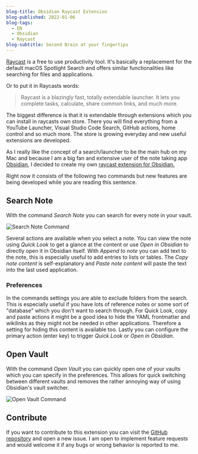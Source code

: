 ```yaml
---
blog-title: Obsidian Raycast Extension
blog-published: 2022-01-06
blog-tags:
  - EN
  - Obsidian
  - Raycast
blog-subtitle: Second Brain at your fingertips
---
```

 
[Raycast](https://www.raycast.com) is a free to use productivity tool. It's basically a replacement for the default macOS Spotlight Search and offers similar functionalities like searching for files and applications.

Or to put it in Raycasts words:
> Raycast is a blazingly fast, totally extendable launcher. It lets you complete tasks, calculate, share common links, and much more.

The biggest difference is that it is extendable through extensions which you can install in raycasts own store. There you will find everything from a YouTube Launcher, Visual Studio Code Search, GitHub actions, home control and so much more. The store is growing everyday and new useful extensions are developed.

As I really like the concept of a search/launcher to be the main hub on my Mac and because I am a big fan and extensive user of the note taking app [Obsidian](https://obsidian.md), I decided to create my own [raycast extension for Obsidian.](https://www.raycast.com/marcjulian/obsidian)

Right now it consists of the following two commands but new features are being developed while you are reading this sentence.

## Search Note
With the command *Search Note* you can search for every note in your vault. 

![Search Note Command](/images/search_note_06_01_2022.jpg)

Several actions are available when you select a note. 
You can view the note using *Quick Look* to get a glance at the content or use *Open in Obsidian* to directly open it in Obsidian itself.
With *Append to note* you can add text to the note, this is especially useful to add entries to lists or tables.
The *Copy note content* is self-explanatory and *Paste note content* will paste the text into the last used application. 

### Preferences
In the commands settings you are able to exclude folders from the search. This is especially useful if you have lots of reference notes or some sort of "database" which you don't want to search through.
For Quick Look, copy and paste actions it might be a good idea to hide the YAML frontmatter and wikilinks as they might not be needed in other applications. Therefore a setting for hiding this content is available too. 
Lastly you can configure the primary action (enter key) to trigger *Quick Look* or *Open in Obsidian*.

## Open Vault
With the command *Open Vault* you can quickly open one of your vaults which you can specify in the preferences. This allows for quick switching between different vaults and removes the rather annoying way of using Obsidian's vault switcher.

![Open Vault Command](/images/open_vault.jpg)

## Contribute
If you want to contribute to this extension you can visit the [GitHub repository](https://github.com/marcjulianschwarz/obsidian-raycast) and open a new issue. 
I am open to implement feature requests and would welcome it if any bugs or wrong behavior is reported to me. 